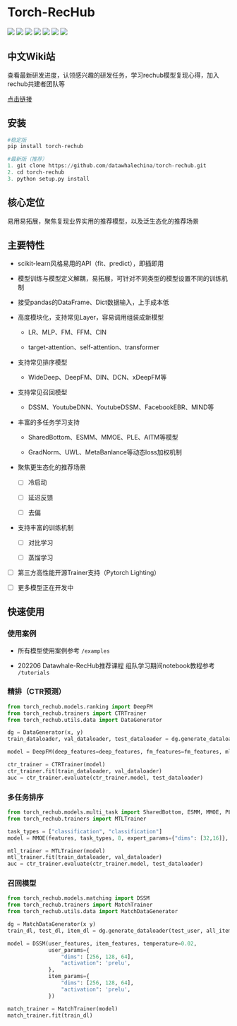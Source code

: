 # Torch-RecHub

<p align="left">
  <img src='https://img.shields.io/badge/python-3.8+-brightgreen'>
  <img src='https://img.shields.io/badge/torch-1.7+-brightgreen'>
  <img src='https://img.shields.io/badge/scikit_learn-0.23.2+-brightgreen'>
  <img src='https://img.shields.io/badge/pandas-1.0.5+-brightgreen'>
  <img src='https://img.shields.io/badge/annoy-1.17.0-brightgreen'>
  <img src="https://img.shields.io/pypi/l/torch-rechub">
 <a href="https://github.com/datawhalechina/torch-rechub"><img src="https://hits.seeyoufarm.com/api/count/incr/badge.svg?url=https%3A%2F%2Fgithub.com%2Fdatawhalechina%2Ftorch-rechub&count_bg=%2379C83D&title_bg=%23555555&icon=&icon_color=%23E7E7E7&title=hits&edge_flat=false"/></a>

## 中文Wiki站

查看最新研发进度，认领感兴趣的研发任务，学习rechub模型复现心得，加入rechub共建者团队等

[点击链接](https://www.wolai.com/rechub/2qjdg3DPy1179e1vpcHZQC)

## 安装

```python
#稳定版 
pip install torch-rechub

#最新版（推荐）
1. git clone https://github.com/datawhalechina/torch-rechub.git
2. cd torch-rechub
3. python setup.py install
```

## 核心定位

易用易拓展，聚焦复现业界实用的推荐模型，以及泛生态化的推荐场景

## 主要特性

*   scikit-learn风格易用的API（fit、predict），即插即用

*   模型训练与模型定义解耦，易拓展，可针对不同类型的模型设置不同的训练机制

*   接受pandas的DataFrame、Dict数据输入，上手成本低

*   高度模块化，支持常见Layer，容易调用组装成新模型

    *   LR、MLP、FM、FFM、CIN

    *   target-attention、self-attention、transformer

*   支持常见排序模型

    *   WideDeep、DeepFM、DIN、DCN、xDeepFM等

*   支持常见召回模型

    *   DSSM、YoutubeDNN、YoutubeDSSM、FacebookEBR、MIND等

*   丰富的多任务学习支持

    *   SharedBottom、ESMM、MMOE、PLE、AITM等模型

    *   GradNorm、UWL、MetaBanlance等动态loss加权机制

*   聚焦更生态化的推荐场景

    - [ ] 冷启动

    - [ ] 延迟反馈

    *   [ ] 去偏

*   支持丰富的训练机制

    *   [ ] 对比学习

    *   [ ] 蒸馏学习

*   [ ] 第三方高性能开源Trainer支持（Pytorch Lighting）

*   [ ] 更多模型正在开发中

## 快速使用

### 使用案例

- 所有模型使用案例参考 `/examples`

- 202206 Datawhale-RecHub推荐课程 组队学习期间notebook教程参考 `/tutorials`

### 精排（CTR预测）

```python
from torch_rechub.models.ranking import DeepFM
from torch_rechub.trainers import CTRTrainer
from torch_rechub.utils.data import DataGenerator

dg = DataGenerator(x, y)
train_dataloader, val_dataloader, test_dataloader = dg.generate_dataloader(split_ratio=[0.7, 0.1], batch_size=256)

model = DeepFM(deep_features=deep_features, fm_features=fm_features, mlp_params={"dims": [256, 128], "dropout": 0.2, "activation": "relu"})

ctr_trainer = CTRTrainer(model)
ctr_trainer.fit(train_dataloader, val_dataloader)
auc = ctr_trainer.evaluate(ctr_trainer.model, test_dataloader)
```

### 多任务排序

```python
from torch_rechub.models.multi_task import SharedBottom, ESMM, MMOE, PLE, AITM
from torch_rechub.trainers import MTLTrainer

task_types = ["classification", "classification"] 
model = MMOE(features, task_types, 8, expert_params={"dims": [32,16]}, tower_params_list=[{"dims": [32, 16]}, {"dims": [32, 16]}])

mtl_trainer = MTLTrainer(model)
mtl_trainer.fit(train_dataloader, val_dataloader)
auc = ctr_trainer.evaluate(ctr_trainer.model, test_dataloader)
```

### 召回模型

```python
from torch_rechub.models.matching import DSSM
from torch_rechub.trainers import MatchTrainer
from torch_rechub.utils.data import MatchDataGenerator

dg = MatchDataGenerator(x y)
train_dl, test_dl, item_dl = dg.generate_dataloader(test_user, all_item, batch_size=256)

model = DSSM(user_features, item_features, temperature=0.02,
             user_params={
                 "dims": [256, 128, 64],
                 "activation": 'prelu',  
             },
             item_params={
                 "dims": [256, 128, 64],
                 "activation": 'prelu', 
             })

match_trainer = MatchTrainer(model)
match_trainer.fit(train_dl)

```

